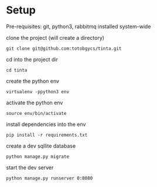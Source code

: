 # Setup
Pre-requisites: git, python3, rabbitmq installed system-wide

clone the project (will create a directory)

    git clone git@github.com:totobgycs/tinta.git

cd into the project dir

    cd tinta

create the python env

    virtualenv -ppython3 env

activate the python env

    source env/bin/activate

install dependencies into the env

    pip install -r requirements.txt

create a dev sqllite database

    python manage.py migrate

start the dev server

    python manage.py runserver 0:8080


